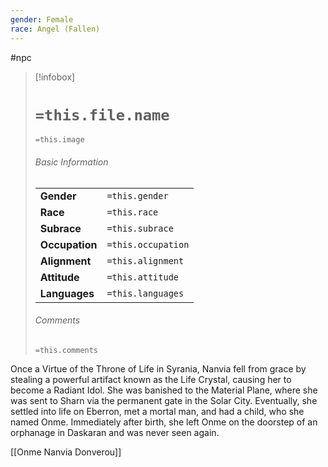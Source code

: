 ```yaml
---
gender: Female
race: Angel (Fallen)
---
```

 #npc 

> [!infobox]
> # `=this.file.name`
> `=this.image`
> ###### Basic Information
> |  |  |
> | ---- | ---- |
> | **Gender** | `=this.gender` |
> | **Race** | `=this.race` |
> | **Subrace** | `=this.subrace` |
> | **Occupation** | `=this.occupation` |
> | **Alignment** | `=this.alignment` |
> | **Attitude** | `=this.attitude` |
> | **Languages** | `=this.languages` |
> ###### Comments
> `=this.comments`

Once a Virtue of the Throne of Life in Syrania, Nanvia fell from grace by stealing a powerful artifact known as the Life Crystal, causing her to become a Radiant Idol. She was banished to the Material Plane, where she was sent to Sharn via the permanent gate in the Solar City. Eventually, she settled into life on Eberron, met a mortal man, and had a child, who she named Onme. Immediately after birth, she left Onme on the doorstep of an orphanage in Daskaran and was never seen again.

[[Onme Nanvia Donverou]]
